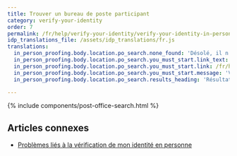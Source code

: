 ```yaml
---
title: Trouver un bureau de poste participant
category: verify-your-identity
order: 7
permalink: /fr/help/verify-your-identity/verify-your-identity-in-person/find-a-participating-post-office/
idp_translations_file: /assets/idp_translations/fr.js
translations:
  in_person_proofing.body.location.po_search.none_found: 'Désolé, il n’y a pas de bureaux de poste participants dans un rayon de 50 miles de la ville %{address}'
  in_person_proofing.body.location.po_search.you_must_start.link_text: 'En savoir plus sur la vérification de votre identité en personne.'
  in_person_proofing.body.location.po_search.you_must_start.link: /fr/help/verify-your-identity/verify-your-identity-in-person/
  in_person_proofing.body.location.po_search.you_must_start.message: 'Vous devez commencer cette procédure sur %{app_name} avant de vous rendre au bureau de poste.'
  in_person_proofing.body.location.po_search.results_heading: 'Résultats de la recherche pour des bureaux de poste près de vous'

---
```


{% include components/post-office-search.html %}

## Articles connexes

* [Problèmes liés à la vérification de mon identité en personne](#)
